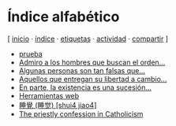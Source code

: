 # Índice alfabético
[ [inicio](https://github.com/jucardus/jucardus.github.io/blob/main/index.md) · [índice](https://github.com/jucardus/jucardus.github.io/blob/main/indice.md) · [etiquetas](https://github.com/jucardus/jucardus.github.io/blob/main/etiquetas.md) · [actividad](https://github.com/jucardus/jucardus.github.io/blob/main/actividad.md) · [compartir](https://x.com/intent/tweet?text=Índice%20alfabético%20%E2%80%94%20Índices%0A%0A%E2%86%92%20https://github.com/jucardus/jucardus.github.io/blob/main/indice.md%0A%0A%23indices_jucardus) ]

* [prueba](a/b/a/abacus.md)
* [Admiro a los hombres que buscan el orden...](https://github.com/jucardus/jucardus.github.io/blob/main/a/d/m/admiro-a-los-hombres-que-buscan-el-orden.md)
* [Algunas personas son tan falsas que...](https://github.com/jucardus/jucardus.github.io/blob/main/a/l/g/algunas-personas-son-tan-falsas-que.md)
* [Aquellos que entregan su libertad a cambio...](https://github.com/jucardus/jucardus.github.io/blob/main/a/q/u/aquellos-que-entregan-su-libertad-a-cambio.md)
* [En parte, la existencia es una sucesión...](https://github.com/jucardus/jucardus.github.io/blob/main/e/n/p/en-parte-la-existencia-es-una-sucesion.md)
* [Herramientas web](https://github.com/jucardus/jucardus.github.io/blob/main/h/e/r/herramientas.md)
* [睡覺 (睡觉) [shui4 jiao4]](https://github.com/jucardus/jucardus.github.io/blob/main/s/h/u/shui4-jiao4.md)
* [The priestly confession in Catholicism](https://github.com/jucardus/jucardus.github.io/blob/main/t/h/e/the-priestly-confession-in-catholicism.md)
